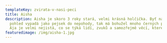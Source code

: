 ```yaml
---
templateKey: zvirata-v-nasi-peci
title: Aisha
description: Aisha je skoro 3 roky stará, velmi krásná holčička. Byť na první
  pohled vypadá jako pejsek do nepohody, tak má bohužel mnoho černých puntíků.
  Ája je velmi nejistá, co se týká lidí, zvuků a samozřejmě věcí, které nezná.
featuredimage: /img/aisha-1.jpg
---
```

